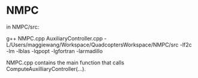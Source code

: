 # NMPC

in NMPC/src:

g++ NMPC.cpp AuxiliaryController.cpp -L/Users/maggiewang/Workspace/QuadcoptersWorkspace/NMPC/src -lf2c -lm -lblas -lqpopt -lgfortran -larmadillo

NMPC.cpp contains the main function that calls ComputeAuxilliaryController(...).
